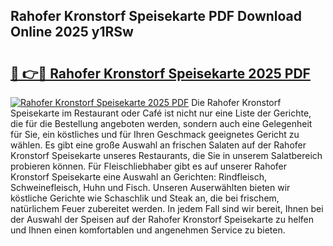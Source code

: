 ## Rahofer Kronstorf Speisekarte PDF Download Online 2025 y1RSw

# <h2><a href="http://gcalsi.nevu.top/?p=Rahofer+Kronstorf+Speisekarte">🔗 👉🔴 Rahofer Kronstorf Speisekarte 2025 PDF</a></h2>

[![Rahofer Kronstorf Speisekarte 2025 PDF](https://i.imgur.com/dBaPXMq.png)](http://gcalsi.nevu.top/?p=Rahofer+Kronstorf+Speisekarte)
Die Rahofer Kronstorf Speisekarte im Restaurant oder Café ist nicht nur eine Liste der Gerichte, die für die Bestellung angeboten werden, sondern auch eine Gelegenheit für Sie, ein köstliches und für Ihren Geschmack geeignetes Gericht zu wählen. Es gibt eine große Auswahl an frischen Salaten auf der Rahofer Kronstorf Speisekarte unseres Restaurants, die Sie in unserem Salatbereich probieren können. Für Fleischliebhaber gibt es auf unserer Rahofer Kronstorf Speisekarte eine Auswahl an Gerichten: Rindfleisch, Schweinefleisch, Huhn und Fisch. Unseren Auserwählten bieten wir köstliche Gerichte wie Schaschlik und Steak an, die bei frischem, natürlichem Feuer zubereitet werden. In jedem Fall sind wir bereit, Ihnen bei der Auswahl der Speisen auf der Rahofer Kronstorf Speisekarte zu helfen und Ihnen einen komfortablen und angenehmen Service zu bieten.
